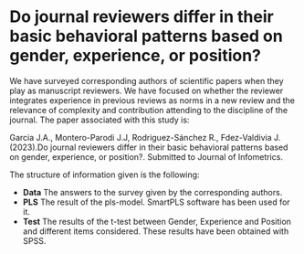 # Do journal reviewers differ in their basic behavioral patterns based on gender, experience, or position?
We have surveyed corresponding authors of scientific papers when they play as manuscript reviewers. We have focused on whether the reviewer integrates experience in previous reviews as norms in a new review and the relevance of complexity and contribution attending to the discipline of the journal. 
The paper associated with this  study is:

Garcia J.A., Montero-Parodi J.J, Rodriguez-Sánchez R., Fdez-Valdivia J. (2023).Do journal reviewers differ in their  basic behavioral patterns based on gender, experience, or position?. Submitted to Journal of Infometrics.

The structure of information given is the following:
* **Data** The answers to the survey given by the corresponding authors.
* **PLS** The result of the pls-model. SmartPLS software has been used for it.
* **Test** The results of the t-test between Gender, Experience and Position and different items considered. These results have been obtained with SPSS.
